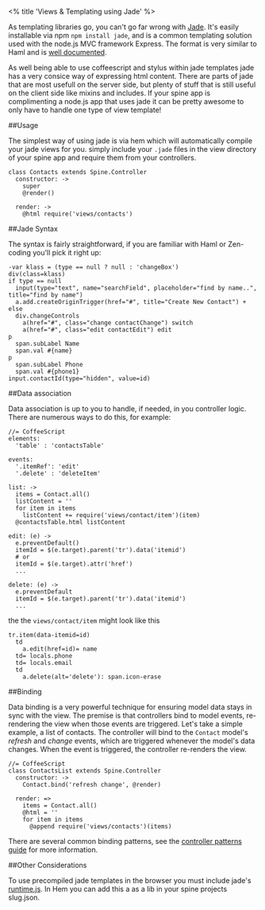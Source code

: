 <% title 'Views & Templating using Jade' %>
  
As templating libraries go, you can't go far wrong with [Jade](http://jade-lang.com/). It's easily installable via npm `npm install jade`, and is a common templating solution used with the node.js MVC framework Express. The format is very similar to Haml and is [well documented](https://github.com/visionmedia/jade#readme). 

As well being able to use coffeescript and stylus within jade templates jade has a very consice way of expressing html content. There are parts of jade that are most usefull on the server side, but plenty of stuff that is still useful on the client side like mixins and includes. If your spine app is complimenting a node.js app that uses jade it can be pretty awesome to only have to handle one type of view template!

##Usage

The simplest way of using jade is via hem which will automatically compile your jade views for you. simply include your `.jade` files in the view directory of your spine app and require them from your controllers. 

    class Contacts extends Spine.Controller
      constructor: ->
        super
        @render()
      
      render: ->
        @html require('views/contacts')
  
##Jade Syntax

The syntax is fairly straightforward, if you are familiar with Haml or Zen-coding you'll pick it right up:

    -var klass = (type == null ? null : 'changeBox')
    div(class=klass)
    if type == null
      input(type="text", name="searchField", placeholder="find by name..", title="find by name")
      a.add.createOriginTrigger(href="#", title="Create New Contact") +
    else
      div.changeControls
        a(href="#", class="change contactChange") switch
        a(href="#", class="edit contactEdit") edit
    p
      span.subLabel Name
      span.val #{name}
    p
      span.subLabel Phone
      span.val #{phone1}
    input.contactId(type="hidden", value=id)

##Data association

Data association is up to you to handle, if needed, in you controller logic. There are numerous ways to do this, for example:

    //= CoffeeScript
    elements:
      'table' : 'contactsTable'
    
    events:
      '.itemRef': 'edit'
      '.delete' : 'deleteItem'
    
    list: ->
      items = Contact.all()
      listContent = ''
      for item in items
        listContent += require('views/contact/item')(item)
      @contactsTable.html listContent
      
    edit: (e) ->
      e.preventDefault()
      itemId = $(e.target).parent('tr').data('itemid')
      # or
      itemId = $(e.target).attr('href')
      ...
    
    delete: (e) ->
      e.preventDefault
      itemId = $(e.target).parent('tr').data('itemid')
      ...

the the `views/contact/item` might look like this

    tr.item(data-itemid=id)
      td
        a.edit(href=id)= name
      td= locals.phone
      td= locals.email
      td
        a.delete(alt='delete'): span.icon-erase


##Binding

Data binding is a very powerful technique for ensuring model data stays in sync with the view. The premise is that controllers bind to model events, re-rendering the view when those events are triggered. Let's take a simple example, a list of contacts. The controller will bind to the `Contact` model's *refresh* and *change* events, which are triggered whenever the model's data changes. When the event is triggered, the controller re-renders the view.

    //= CoffeeScript
    class ContactsList extends Spine.Controller
      constructor: ->
        Contact.bind('refresh change', @render)
        
      render: =>
        items = Contact.all()
        @html = ''
        for item in items
          @append require('views/contacts')(items)
    

There are several common binding patterns, see the [controller patterns guide](<%= docs_path("controller_patterns") %>) for more information.

##Other Considerations

To use precompiled jade templates in the browser you must include jade's [runtime.js](https://raw.github.com/visionmedia/jade/master/runtime.js). In Hem you can add this a as a lib in your spine projects slug.json.

